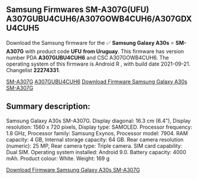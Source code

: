<h2>Samsung Firmwares SM-A307G(UFU) A307GUBU4CUH6/A307GOWB4CUH6/A307GDXU4CUH5</h2>
Download the Samsung firmware for the ✅ <strong>Samsung Galaxy A30s </strong> ⭐ <strong>SM-A307G</strong> with product code <strong>UFU</strong> <strong> from Uruguay</strong>. This firmware has version number PDA <strong>A307GUBU4CUH6</strong> and CSC A307GOWB4CUH6. The operating system of this firmware is Android R , with build date 2021-09-21. Changelist <strong>22274331</strong>.


[SM-A307G](https://samfirm.shop/samsung/model/SM-A307G)
[A307GUBU4CUH6](https://samfirm.shop/samsung/pda/A307GUBU4CUH6)
[Download Firmware Samsung Galaxy A30s SM-A307G](https://samfirm.shop/samsung/firmware/457748)
<h2>Summary description:</h2>
<p>Samsung Galaxy A30s SM-A307G. Display diagonal: 16.3 cm (6.4"), Display resolution: 1560 x 720 pixels, Display type: SAMOLED. Processor frequency: 1.8 GHz, Processor family: Samsung Exynos, Processor model: 7904. RAM capacity: 4 GB, Internal storage capacity: 64 GB. Rear camera resolution (numeric): 25 MP, Rear camera type: Triple camera. SIM card capability: Dual SIM. Operating system installed: Android 9.0. Battery capacity: 4000 mAh. Product colour: White. Weight: 169 g</p>


[Download Firmware Samsung Galaxy A30s SM-A307G](https://samfirm.shop/samsung/firmware/457748)
